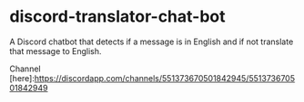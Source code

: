# discord-translator-chat-bot
A Discord chatbot that detects if a message is in English and if not translate that message to English.

Channel [here]:https://discordapp.com/channels/551373670501842945/551373670501842949
